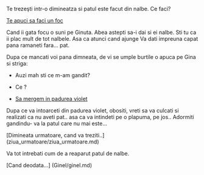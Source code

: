 Te trezeşti intr-o dimineatza si patul este facut din nalbe. 
Ce faci?

[Te apuci sa faci un foc](foc/faci-foc.md)

Cand ii gata focu o suni pe Ginuta. Abea astepti sa-i dai si ei nalbe.
Sti tu ca ii plac mult de tot nalbele. Asa ca atunci cand ajunge
Va dati impreuna capat pana ramaneti fara... pat.

Dupa ce mancati voi pana dimneata, de vi se umple burtile o apuca pe Gina si striga:

- Auzi mah sti ce m-am gandit?

- Ce ?
- [Sa mergem in padurea violet](padurea_violet/padurea_violet.md)

Dupa ce va intoarceti din padurea violet, obositi, vreti sa va culcati si realizati
ca nu aveti pat.. asa ca va intindeti pe o plapuma, pe jos.. Adormiti gandindu- va
la patul care nu mai este...

[Dimineata urmatoare, cand va treziti..] (ziua_urmatoare/ziua_urmatoare.md)

Va tot intrebati cum de a reaparut patul de nalbe.

[Cand deodata...] (Ginel/ginel.md)
